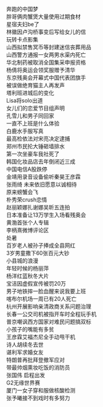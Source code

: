 奔跑的中国梦  
胖哥俩肉蟹煲大量使用过期食材  
星宿夫妇be了  
林徽因卢沟桥事变后写给女儿的信  
玩转卡点影集  
山西拟禁售冥币等封建迷信丧葬用品  
山西警方通报一女两男水渠内死亡  
华北制药被取消全国集采申报资格  
杨倩将奥运会领奖服赠予清华  
东京残奥会开幕式中国代表团旗手  
被误做绝育猫主人再发声  
塔利班进城后的变化  
Lisa将solo出道  
女儿们的恋爱节目组声明  
孔雪儿和男子同回家  
一直不上班是什么体验  
白鹿水手服写真  
最高检依法对宋亮决定逮捕  
郑州市民抡大锤砸墙排水  
第一次坐豪车我社死了  
韩国化妆品店去年倒闭近三成  
中国电信A股跌停  
金靖用录音设备偷听秦昊王彦霖  
张雨绮 未来依旧愿意以诚相待  
原来螃蟹会飞  
朴秀荣crush恋情  
赵丽颖娜扎谢娜吴昕五连拍  
日本准备让13万学生入场看残奥会  
黄渤首张个人专辑  
李柄熹微博评论区  
处暑  
百岁老人被孙子捧成全县网红  
3岁男童撒下60张百元大钞  
小县城的浪漫  
年轻时候的杨丽萍  
杨洋红蓝秋冬大片  
宝洁因虚假宣传被罚20万  
男子地铁摔一脸血醒来说我要上班  
喀布尔机场一周已有20人死亡  
杭州开展影响亲清政商关系问题治理  
长春一公交司机被指开车时全程玩手机  
普京嘲讽西方国家对难民问题搞双标  
小孩子的嘴能有多贫  
王彦霖艾福杰尼全手动甩干机  
诗人胡续冬去世  
谌利军求婚女友  
特朗普再批拜登撤军应对  
带最帅烟熏妆吃饭的消防员  
张国伟 启程出发  
G2无缘世界赛  
厦门一女子穿和服做核酸检测  
张予曦接不到戏时有多努力  
